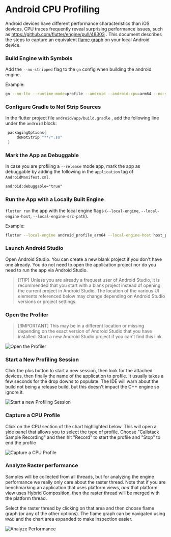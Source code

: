 # Android CPU Profiling

Android devices have different performance characteristics than iOS devices, CPU
traces frequently reveal surprising performance issues, such as
https://github.com/flutter/engine/pull/48303 . This document describes the steps
to capture an equivalent
[flame graph](https://cacm.acm.org/magazines/2016/6/202665-the-flame-graph/abstract)
on your local Android device.

### Build Engine with Symbols

Add the `--no-stripped` flag to the `gn` config when building the android
engine.

Example:

```sh
gn --no-lto --runtime-mode=profile --android --android-cpu=arm64 --no-stripped
```

### Configure Gradle to Not Strip Sources

In the flutter project file `android/app/build.gradle` , add the following line
under the `android` block:

```gradle
 packagingOptions{
     doNotStrip "**/*.so"
 }
```

### Mark the App as Debuggable

In case you are profiling a `--release` mode app, mark the app as debuggable by
adding the following in the `application` tag of `AndroidManifest.xml`.

```xml
android:debuggable="true"
```

### Run the App with a Locally Built Engine

`flutter run` the app with the local engine flags (`--local-engine`,
`--local-engine-host`, `--local-engine-src-path`).

Example:

```sh
flutter --local-engine android_profile_arm64 --local-engine-host host_profile_arm64 run --enable-impeller --profile
```

### Launch Android Studio

Open Android Studio. You can create a new blank project if you don't have one
already. You do not need to open the application project nor do you need to run
the app via Android Studio.

> [!TIP] Unless you are already a frequest user of Android Studio, it is
> recommended that you start with a blank project instead of opening the current
> project in Android Studio. The location of the various UI elements referenced
> below may change depending on Android Studio versions or project settings.

### Open the Profiler

> [!IMPORTANT] This may be in a different location or missing depending on the
> exact version of Android Studio that you have installed. Start a new Android
> Studio project if you can't find this link.

![Open the Profiler](https://raw.githubusercontent.com/flutter/assets-for-api-docs//5da33067f5cfc7f177d9c460d618397aad9082ca/assets/engine/impeller/android_profiling/image.avif)

### Start a New Profiling Session

Click the plus button to start a new session, then look for the attached
devices, then finally the name of the application to profile. It usually takes a
few seconds for the drop downs to populate. The IDE will warn about the build
not being a release build, but this doesn't impact the C++ engine so ignore it.

![Start a new Profiling Session](https://raw.githubusercontent.com/flutter/assets-for-api-docs//5da33067f5cfc7f177d9c460d618397aad9082ca/assets/engine/impeller/android_profiling/dropdown.avif)

### Capture a CPU Profile

Click on the CPU section of the chart highlighted below. This will open a side
panel that allows you to select the type of profile. Choose "Callstack Sample
Recording" and then hit "Record" to start the profile and "Stop" to end the
profile

![Capture a CPU Profile](https://raw.githubusercontent.com/flutter/assets-for-api-docs//5da33067f5cfc7f177d9c460d618397aad9082ca/assets/engine/impeller/android_profiling/where_do_i_click.avif)

### Analyze Raster performance

Samples will be collected from all threads, but for analyzing the engine
performance we really only care about the raster thread. Note that if you are
benchmarking an application that uses platform views, _and_ that platform view
uses Hybrid Composition, then the raster thread will be merged with the platform
thread.

Select the raster thread by clicking on that area and then choose flame graph
(or any of the other options). The flame graph can be navigated using `WASD` and
the chart area expanded to make inspection easier.

![Analyze Performance](https://raw.githubusercontent.com/flutter/assets-for-api-docs//5da33067f5cfc7f177d9c460d618397aad9082ca/assets/engine/impeller/android_profiling/so_many_options.avif)
